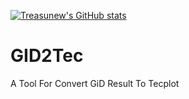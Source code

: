 [![Treasunew's GitHub stats](https://github-readme-stats.vercel.app/api?username=treasunew&show_icons=true&theme=radical)](https://github.com/anuraghazra/github-readme-stats)
# GID2Tec
A Tool For Convert GiD Result To Tecplot 
